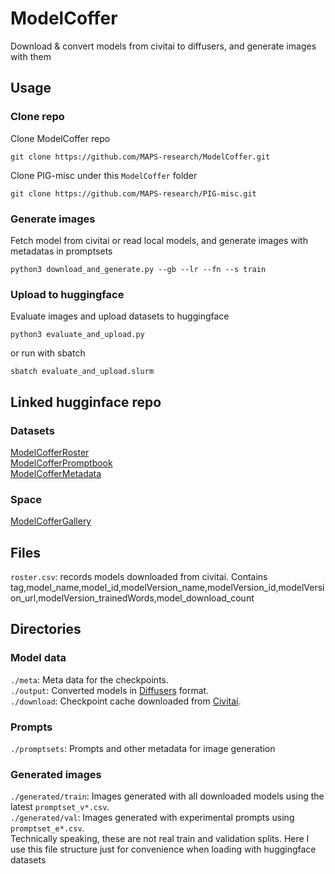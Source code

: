 # ModelCoffer

Download & convert models from civitai to diffusers, and generate images with them

## Usage
### Clone repo
Clone ModelCoffer repo
```
git clone https://github.com/MAPS-research/ModelCoffer.git
```

Clone PIG-misc under this `ModelCoffer` folder
```
git clone https://github.com/MAPS-research/PIG-misc.git
```

### Generate images
Fetch model from civitai or read local models, and generate images with metadatas in promptsets
```
python3 download_and_generate.py --gb --lr --fn --s train
```

### Upload to huggingface
Evaluate images and upload datasets to huggingface
```
python3 evaluate_and_upload.py
```
or run with sbatch
```
sbatch evaluate_and_upload.slurm
```

## Linked hugginface repo
### Datasets
[ModelCofferRoster](https://huggingface.co/datasets/NYUSHPRP/ModelCofferRoster) \
[ModelCofferPromptbook](https://huggingface.co/datasets/NYUSHPRP/ModelCofferPromptBook) \
[ModelCofferMetadata](https://huggingface.co/datasets/NYUSHPRP/ModelCofferMetadata)

### Space
[ModelCofferGallery](https://huggingface.co/spaces/NYUSHPRP/ModelCofferGallery)


## Files
`roster.csv`: records models downloaded from civitai. Contains tag,model_name,model_id,modelVersion_name,modelVersion_id,modelVersion_url,modelVersion_trainedWords,model_download_count

## Directories
### Model data
`./meta`: Meta data for the checkpoints. \
`./output`: Converted models in [Diffusers](https://huggingface.co/docs/diffusers/index) format. \
`./download`: Checkpoint cache downloaded from [Civitai](https://civitai.com/).

### Prompts
`./promptsets`: Prompts and other metadata for image generation

### Generated images
`./generated/train`: Images generated with all downloaded models using the latest `promptset_v*.csv`. \
`./generated/val`: Images generated with experimental prompts using `promptset_e*.csv`. \
Technically speaking, these are not real train and validation splits. Here I use this file structure just for convenience when loading with huggingface datasets

